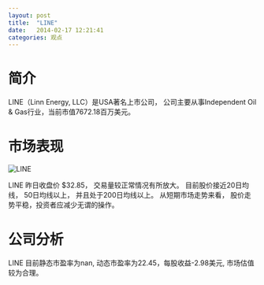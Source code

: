```yaml
---
layout: post
title:  "LINE"
date:   2014-02-17 12:21:41
categories: 观点
---
```


# 简介
LINE（Linn Energy, LLC）是USA著名上市公司，
公司主要从事Independent Oil & Gas行业，当前市值7672.18百万美元。

# 市场表现

![LINE](http://finviz.com/chart.ashx?t=LINE&ty=c&ta=1&p=d&s=l)

LINE 昨日收盘价 $32.85，
交易量较正常情况有所放大。
目前股价接近20日均线，
50日均线以上，
并且处于200日均线以上。
从短期市场走势来看，
股价走势平稳，投资者应减少无谓的操作。

# 公司分析
LINE 目前静态市盈率为nan, 动态市盈率为22.45，每股收益-2.98美元,
市场估值较为合理。
